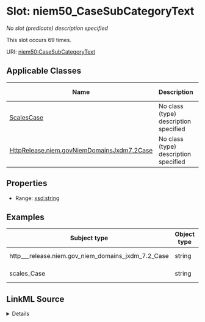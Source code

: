 

# Slot: niem50_CaseSubCategoryText


_No slot (predicate) description specified_






This slot occurs 69 times.


URI: [niem50:CaseSubCategoryText](http://release.niem.gov/niem/niem-core/5.0/CaseSubCategoryText)



<!-- no inheritance hierarchy -->





## Applicable Classes

| Name | Description | Modifies Slot |
| --- | --- | --- |
| [ScalesCase](../classes/ScalesCase.md) | No class (type) description specified |  yes  |
| [HttpRelease.niem.govNiemDomainsJxdm7.2Case](../classes/HttpRelease.niem.govNiemDomainsJxdm7.2Case.md) | No class (type) description specified |  yes  |







## Properties

* Range: [xsd:string](http://www.w3.org/2001/XMLSchema#string)






## Examples

| Subject type | Object type | Example subject | Example object | Occurrences |
| --- | --- | --- | --- | --- |
| http___release.niem.gov_niem_domains_jxdm_7.2_Case | string | scales:/CaseCivil | 110 Insurance | 69 |
| scales_Case | string | scales:/CaseCivil | 110 Insurance | 69 |




## LinkML Source

<details>

```yaml
name: niem50_CaseSubCategoryText
annotations:
  count:
    tag: count
    value: 69
description: No slot (predicate) description specified
examples:
- object:
    example_object: 110 Insurance
    example_object_type: string
    example_predicate: niem50:CaseSubCategoryText
    example_subject: scales:/CaseCivil
    example_subject_type: http___release.niem.gov_niem_domains_jxdm_7.2_Case
- object:
    example_object: 110 Insurance
    example_object_type: string
    example_predicate: niem50:CaseSubCategoryText
    example_subject: scales:/CaseCivil
    example_subject_type: scales_Case
from_schema: scales-kg
rank: 1000
slot_uri: niem50:CaseSubCategoryText
alias: niem50_CaseSubCategoryText
domain_of:
- http___release.niem.gov_niem_domains_jxdm_7.2_Case
- scales_Case
range: string

```
</details>